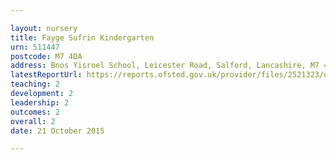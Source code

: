 ```yaml
---

layout: nursery
title: Fayge Sufrin Kindergarten
urn: 511447
postcode: M7 4DA
address: Bnos Yisroel School, Leicester Road, Salford, Lancashire, M7 4DA
latestReportUrl: https://reports.ofsted.gov.uk/provider/files/2521323/urn/511447.pdf
teaching: 2
development: 2
leadership: 2
outcomes: 2
overall: 2
date: 21 October 2015

---
```


